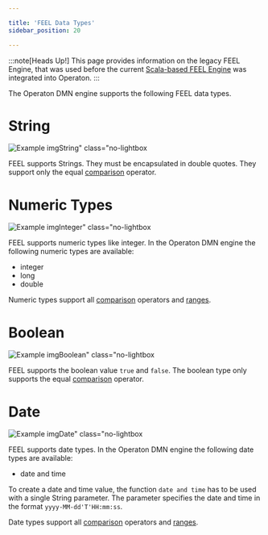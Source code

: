 ```yaml
---

title: 'FEEL Data Types'
sidebar_position: 20

---
```


:::note[Heads Up!]
This page provides information on the legacy FEEL Engine, that was used before the
current <a href="../user-guide/dmn-engine/feel/index.md">Scala-based FEEL Engine</a>
was integrated into Operaton.
:::

The Operaton DMN engine supports the following FEEL data types.

# String

![Example img](./../img/string-type.png)String" class="no-lightbox

FEEL supports Strings. They must be encapsulated in double quotes. They
support only the equal [comparison] operator.

# Numeric Types

![Example img](./../img/integer-type.png)Integer" class="no-lightbox

FEEL supports numeric types like integer. In the Operaton DMN engine the
following numeric types are available:

- integer
- long
- double

Numeric types support all [comparison] operators and [ranges].

# Boolean

![Example img](./../img/boolean-type.png)Boolean" class="no-lightbox

FEEL supports the boolean value `true` and `false`. The boolean type only
supports the equal [comparison] operator.

# Date

![Example img](./../img/date-type.png)Date" class="no-lightbox

FEEL supports date types. In the Operaton DMN engine the following date types
are available:

- date and time

To create a date and time value, the function `date and time` has to be used
with a single String parameter. The parameter specifies the date and time in
the format `yyyy-MM-dd'T'HH:mm:ss`.

Date types support all [comparison] operators and [ranges].


[comparison]: ../reference/dmn/feel/legacy/language-elements.md#comparison
[ranges]: ../reference/dmn/feel/legacy/language-elements.md#range